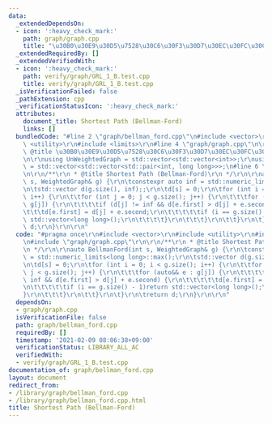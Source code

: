 ```yaml
---
data:
  _extendedDependsOn:
  - icon: ':heavy_check_mark:'
    path: graph/graph.cpp
    title: "\u30B0\u30E9\u30D5\u7528\u30C6\u30F3\u30D7\u30EC\u30FC\u30C8"
  _extendedRequiredBy: []
  _extendedVerifiedWith:
  - icon: ':heavy_check_mark:'
    path: verify/graph/GRL_1_B.test.cpp
    title: verify/graph/GRL_1_B.test.cpp
  _isVerificationFailed: false
  _pathExtension: cpp
  _verificationStatusIcon: ':heavy_check_mark:'
  attributes:
    document_title: Shortest Path (Bellman-Ford)
    links: []
  bundledCode: "#line 2 \"graph/bellman_ford.cpp\"\n#include <vector>\r\n#include\
    \ <utility>\r\n#include <limits>\r\n#line 4 \"graph/graph.cpp\"\n\r\n/**\r\n *\
    \ @title \u30B0\u30E9\u30D5\u7528\u30C6\u30F3\u30D7\u30EC\u30FC\u30C8\r\n */\r\
    \n\r\nusing UnWeightedGraph = std::vector<std::vector<int>>;\r\nusing WeightedGraph\
    \ = std::vector<std::vector<std::pair<int, long long>>>;\n#line 6 \"graph/bellman_ford.cpp\"\
    \n\r\n/**\r\n * @title Shortest Path (Bellman-Ford)\r\n */\r\n\r\nauto BellmanFord(int\
    \ s, WeightedGraph& g) {\r\n\tconstexpr auto inf = std::numeric_limits<long long>::max();\r\
    \n\tstd::vector d(g.size(), inf);;\r\n\td[s] = 0;\r\n\tfor (int i = 0; i < g.size();\
    \ i++) {\r\n\t\tfor (int j = 0; j < g.size(); j++) {\r\n\t\t\tfor (auto&& e :\
    \ g[j]) {\r\n\t\t\t\tif (d[j] != inf && d[e.first] > d[j] + e.second) {\r\n\t\t\
    \t\t\td[e.first] = d[j] + e.second;\r\n\t\t\t\t\tif (i == g.size() - 1)return\
    \ std::vector<long long>();\r\n\t\t\t\t}\r\n\t\t\t}\r\n\t\t}\r\n\t}\r\n\treturn\
    \ d;\r\n}\r\n\r\n"
  code: "#pragma once\r\n#include <vector>\r\n#include <utility>\r\n#include <limits>\r\
    \n#include \"graph/graph.cpp\"\r\n\r\n/**\r\n * @title Shortest Path (Bellman-Ford)\r\
    \n */\r\n\r\nauto BellmanFord(int s, WeightedGraph& g) {\r\n\tconstexpr auto inf\
    \ = std::numeric_limits<long long>::max();\r\n\tstd::vector d(g.size(), inf);;\r\
    \n\td[s] = 0;\r\n\tfor (int i = 0; i < g.size(); i++) {\r\n\t\tfor (int j = 0;\
    \ j < g.size(); j++) {\r\n\t\t\tfor (auto&& e : g[j]) {\r\n\t\t\t\tif (d[j] !=\
    \ inf && d[e.first] > d[j] + e.second) {\r\n\t\t\t\t\td[e.first] = d[j] + e.second;\r\
    \n\t\t\t\t\tif (i == g.size() - 1)return std::vector<long long>();\r\n\t\t\t\t\
    }\r\n\t\t\t}\r\n\t\t}\r\n\t}\r\n\treturn d;\r\n}\r\n\r\n"
  dependsOn:
  - graph/graph.cpp
  isVerificationFile: false
  path: graph/bellman_ford.cpp
  requiredBy: []
  timestamp: '2021-02-09 08:06:38+09:00'
  verificationStatus: LIBRARY_ALL_AC
  verifiedWith:
  - verify/graph/GRL_1_B.test.cpp
documentation_of: graph/bellman_ford.cpp
layout: document
redirect_from:
- /library/graph/bellman_ford.cpp
- /library/graph/bellman_ford.cpp.html
title: Shortest Path (Bellman-Ford)
---
```

